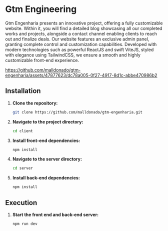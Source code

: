 # Gtm Engineering

Gtm Engenharia presents an innovative project, offering a fully customizable website. Within it, you will find a detailed blog showcasing all our completed works and projects, alongside a contact channel enabling clients to reach out and finalize deals. Our website features an exclusive admin panel, granting complete control and customization capabilities. Developed with modern technologies such as powerful ReactJS and swift ViteJS, styled with elegance using TailwindCSS, we ensure a smooth and highly customizable front-end experience.

https://github.com/malldonado/gtm-engenharia/assets/47877623/dc78a005-0f27-4917-8d1c-abbe470986b2

## Installation

1. **Clone the repository:**
   ```sh
   git clone https://github.com/malldonado/gtm-engenharia.git

2. **Navigate to the project directory:**
   ```sh
   cd client

3. **Install front-end dependencies:**
   ```sh
   npm install

4. **Navigate to the server directory:**
   ```sh
   cd server

5. **Install back-end dependencies:**
   ```sh
   npm install

## Execution

1. **Start the front end and back-end server:**
   ```sh
   npm run dev
